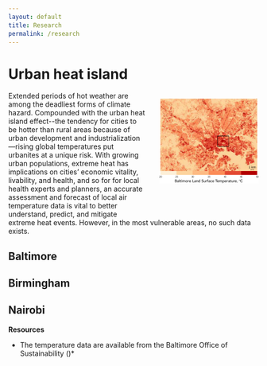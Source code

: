 ```yaml
---
layout: default
title: Research
permalink: /research
---
```



# Urban heat island

<img src="/images/baltimoreUHIaster.pdf" width="200" style="float:right; margin: 1em 0 4em 2em;"
title="Land surface temperature seen from satellite over Baltimore, Maryland."/>
Extended periods of hot weather are among the deadliest forms of climate hazard. Compounded with the urban heat island effect--the tendency for cities to be hotter than rural areas because of urban development and industrialization—rising global temperatures put urbanites at a unique risk. With growing urban populations, extreme heat has implications on cities’ economic vitality, livability, and health, and so for for local health experts and planners, an accurate assessment and forecast of local air temperature data is vital to better understand, predict, and mitigate extreme heat events. However, in the most vulnerable areas, no such data exists. 

## Baltimore

## Birmingham 

## Nairobi 

**Resources**

* The temperature data are available from the Baltimore Office of Sustainability ()*
